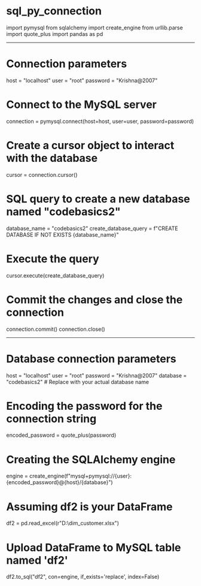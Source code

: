 # sql_py_connection


import pymysql
from sqlalchemy import create_engine
from urllib.parse import quote_plus
import pandas as pd

-------------------------------------------------------------------

# Connection parameters
host = "localhost"
user = "root"
password = "Krishna@2007"

# Connect to the MySQL server
connection = pymysql.connect(host=host, user=user, password=password)

# Create a cursor object to interact with the database
cursor = connection.cursor()

# SQL query to create a new database named "codebasics2"
database_name = "codebasics2"
create_database_query = f"CREATE DATABASE IF NOT EXISTS {database_name}"

# Execute the query
cursor.execute(create_database_query)

# Commit the changes and close the connection
connection.commit()
connection.close()

-------------------------------------------------------------------


# Database connection parameters
host = "localhost"
user = "root"
password = "Krishna@2007"
database = "codebasics2"  # Replace with your actual database name

# Encoding the password for the connection string
encoded_password = quote_plus(password)

# Creating the SQLAlchemy engine
engine = create_engine(f"mysql+pymysql://{user}:{encoded_password}@{host}/{database}")

# Assuming df2 is your DataFrame
df2 = pd.read_excel(r"D:\dim_customer.xlsx")

# Upload DataFrame to MySQL table named 'df2'
df2.to_sql("df2", con=engine, if_exists='replace', index=False)
